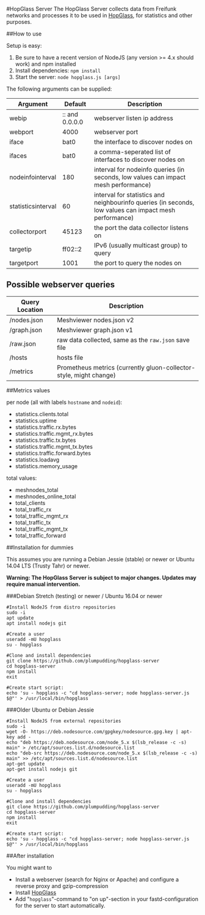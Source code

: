 #HopGlass Server
The HopGlass Server collects data from Freifunk networks and processes it to be used in [HopGlass](https://github.com/plumpudding/hopglass), for statistics and other purposes.

##How to use

Setup is easy:

1. Be sure to have a recent version of NodeJS (any version >= 4.x should work) and npm installed
2. Install dependencies:
   `npm install`
3. Start the server:
   `node hopglass.js [args]`

The following arguments can be supplied:

|Argument          |Default       |Description|
|------------------|--------------|---|
|webip             |:: and 0.0.0.0|webserver listen ip address
|webport           |4000          |webserver port|
|iface             |bat0          |the interface to discover nodes on|
|ifaces            |bat0          |a comma-seperated list of interfaces to discover nodes on|
|nodeinfointerval  |180           |interval for nodeinfo queries (in seconds, low values can impact mesh performance)|
|statisticsinterval|60            |interval for statistics and neighbourinfo queries (in seconds, low values can impact mesh performance)|
|collectorport     |45123         |the port the data collector listens on|
|targetip          |ff02::2       |IPv6 (usually multicast group) to query|
|targetport        |1001          |the port to query the nodes on|

Possible webserver queries
--------------------------

|Query Location|Description|
|--------------|---|
|/nodes.json   |Meshviewer nodes.json v2|
|/graph.json   |Meshviewer graph.json v1|
|/raw.json     |raw data collected, same as the `raw.json` save file|
|/hosts        |hosts file|
|/metrics      |Prometheus metrics (currently gluon-collector-style, might change)|

##Metrics values

per node (all with labels `hostname` and `nodeid`):

- statistics.clients.total
- statistics.uptime
- statistics.traffic.rx.bytes
- statistics.traffic.mgmt_rx.bytes
- statistics.traffic.tx.bytes
- statistics.traffic.mgmt_tx.bytes
- statistics.traffic.forward.bytes
- statistics.loadavg
- statistics.memory_usage

total values:

- meshnodes_total
- meshnodes_online_total
- total_clients
- total_traffic_rx
- total_traffic_mgmt_rx
- total_traffic_tx
- total_traffic_mgmt_tx
- total_traffic_forward

##Installation for dummies

This assumes you are running a Debian Jessie (stable) or newer or Ubuntu 14.04 LTS (Trusty Tahr) or newer. 

**Warning: The HopGlass Server is subject to major changes. Updates may require manual intervention.**

###Debian Stretch (testing) or newer / Ubuntu 16.04 or newer

```
#Install NodeJS from distro repositories
sudo -i
apt update
apt install nodejs git

#Create a user
useradd -mU hopglass
su - hopglass

#Clone and install dependencies
git clone https://github.com/plumpudding/hopglass-server
cd hopglass-server
npm install
exit

#Create start script:
echo 'su - hopglass -c "cd hopglass-server; node hopglass-server.js $@"' > /usr/local/bin/hopglass
```

###Older Ubuntu or Debian Jessie

```
#Install NodeJS from external repositories
sudo -i
wget -O- https://deb.nodesource.com/gpgkey/nodesource.gpg.key | apt-key add -
echo "deb https://deb.nodesource.com/node_5.x $(lsb_release -c -s) main" > /etc/apt/sources.list.d/nodesource.list
echo "deb-src https://deb.nodesource.com/node_5.x $(lsb_release -c -s) main" >> /etc/apt/sources.list.d/nodesource.list
apt-get update
apt-get install nodejs git

#Create a user
useradd -mU hopglass
su - hopglass

#Clone and install dependencies
git clone https://github.com/plumpudding/hopglass-server
cd hopglass-server
npm install
exit

#Create start script:
echo 'su - hopglass -c "cd hopglass-server; node hopglass-server.js $@"' > /usr/local/bin/hopglass
```

##After installation

You might want to
- Install a webserver (search for Nginx or Apache) and configure a reverse proxy and gzip-compression
- Install [HopGlass](https://github.com/plumpudding/hopglass)
- Add "`hopglass`"-command to "on up"-section in your fastd-configuration for the server to start automatically.
